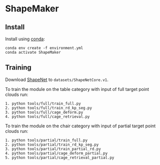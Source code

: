 # ShapeMaker

## Install

Install using [conda](https://docs.conda.io/en/latest/):
```
conda env create -f environment.yml 
conda activate ShapeMaker
```

## Training
Download [ShapeNet](https://shapenet.org/download/shapenetcore) to `datasets/ShapeNetCore.v1`.

To train the module on the table category with input of full target point clouds run:
```
1. python tools/full/train_full.py
2. python tools/full/train_rd_kp_seg.py
3. python tools/full/cage_deform.py
4. python tools/full/cage_retrieval.py
```

To train the module on the chair category with input of partial target point clouds run:
```
1. python tools/partial/train_full.py
2. python tools/partial/train_rd_kp_seg.py
3. python tools/partial/train_partial_rd.py
4. python tools/partial/cage_deform_partial.py
5. python tools/partial/cage_retrieval_partial.py
```


